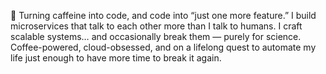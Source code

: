 🚀 Turning caffeine into code, and code into “just one more feature.”
I build microservices that talk to each other more than I talk to humans. I craft scalable systems… and occasionally break them — purely for science. Coffee-powered, cloud-obsessed, and on a lifelong quest to automate my life just enough to have more time to break it again.
